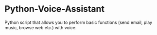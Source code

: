 # Python-Voice-Assistant
Python script that allows you to perform basic functions (send email, play music, browse web etc.) with voice.
